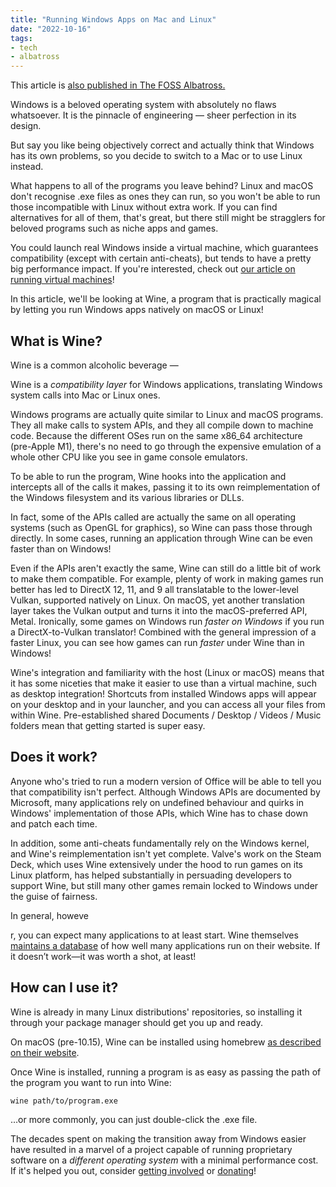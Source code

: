 ```yaml
---
title: "Running Windows Apps on Mac and Linux"
date: "2022-10-16"
tags:
- tech
- albatross
---
```


This article is [also published in The FOSS Albatross.](https://medium.com/the-foss-albatross/running-windows-apps-on-mac-and-linux-c372996588af)

Windows is a beloved operating system with absolutely no flaws whatsoever. It  is the pinnacle of engineering — sheer perfection in its design.

<!-- more -->

But say you like being objectively correct and actually think that Windows  has its own problems, so you decide to switch to a Mac or to use Linux  instead.

What happens to all of the programs you leave behind? Linux and macOS don't  recognise .exe files as ones they can run, so you won't be able to run  those incompatible with Linux without extra work. If you can find  alternatives for all of them, that's great, but there still might be stragglers for beloved programs such as niche apps and games.

You could launch real Windows inside a virtual machine, which guarantees  compatibility (except with certain anti-cheats), but tends to have a  pretty big performance impact. If you're interested, check out [our article on running virtual machines](https://medium.com/the-foss-albatross/an-os-inside-an-os-how-to-run-virtual-machines-a3ddf6c8bbed)!

In this article, we'll be looking at Wine, a program that is practically  magical by letting you run Windows apps natively on macOS or Linux!

## What is Wine?

Wine is a common alcoholic beverage —

Wine is a *compatibility layer* for Windows applications, translating Windows system calls into Mac or Linux ones.

Windows programs are actually quite similar to Linux and macOS programs. They  all make calls to system APIs, and they all compile down to machine  code. Because the different OSes run on the same x86_64 architecture  (pre-Apple M1), there's no need to go through the expensive emulation of a whole other CPU like you see in game console emulators.

To be able to run the program, Wine hooks into the application and  intercepts all of the calls it makes, passing it to its own  reimplementation of the Windows filesystem and its various libraries or  DLLs.

In fact, some of the APIs called are actually the same on all operating  systems (such as OpenGL for graphics), so Wine can pass those through  directly. In some cases, running an application through Wine can be even faster than on Windows!

Even if the APIs aren't exactly the same, Wine can still do a little bit of  work to make them compatible. For example, plenty of work in making  games run better has led to DirectX 12, 11, and 9 all translatable to  the lower-level Vulkan, supported natively on Linux. On macOS, yet  another translation layer takes the Vulkan output and turns it into the  macOS-preferred API, Metal. Ironically, some games on Windows run *faster on Windows* if you run a DirectX-to-Vulkan translator! Combined with the general  impression of a faster Linux, you can see how games can run *faster* under Wine than in Windows!

Wine's integration and familiarity with the host (Linux or macOS) means that  it has some niceties that make it easier to use than a virtual machine,  such as desktop integration! Shortcuts from installed Windows apps will  appear on your desktop and in your launcher, and you can access all your files from within Wine. Pre-established shared Documents / Desktop /  Videos / Music folders mean that getting started is super easy.

## Does it work?

Anyone who's tried to run a modern version of Office will be able to tell you  that compatibility isn't perfect. Although Windows APIs are documented  by Microsoft, many applications rely on undefined behaviour and quirks  in Windows' implementation of those APIs, which Wine has to chase down  and patch each time.

In addition, some anti-cheats fundamentally rely on the Windows kernel,  and Wine's reimplementation isn't yet complete. Valve's work on the  Steam Deck, which uses Wine extensively under the hood to run games on  its Linux platform, has helped substantially in persuading developers to support Wine, but still many other games remain locked to Windows under the guise of fairness.

In general, howeve

r, you can expect many applications to at least start. Wine themselves [maintains a database](https://appdb.winehq.org/) of how well many applications run on their website. If it doesn’t work—it was worth a shot, at least!

## How can I use it?

Wine is already in many Linux distributions' repositories, so installing it  through your package manager should get you up and ready.

On macOS (pre-10.15), Wine can be installed using homebrew [as described on their website](https://wiki.winehq.org/MacOS).

Once Wine is installed, running a program is as easy as passing the path of the program you want to run into Wine:

```
wine path/to/program.exe
```

…or more commonly, you can just double-click the .exe file.

The decades spent on making the transition away from Windows easier have  resulted in a marvel of a project capable of running proprietary  software on a *different operating system* with a minimal performance cost. If it's helped you out, consider [getting involved](https://www.winehq.org/getinvolved) or [donating](https://www.winehq.org/donate)!
